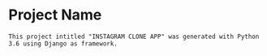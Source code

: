 # Project Name
`
This project intitled "INSTAGRAM CLONE APP" was generated with Python 3.6 using Django as framework.
`
